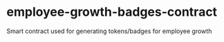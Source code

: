 # employee-growth-badges-contract
Smart contract used for generating tokens/badges for employee growth
